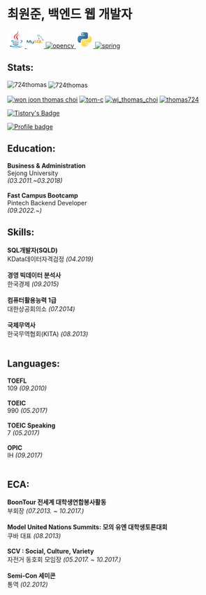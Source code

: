 
<h1>최원준, 백엔드 웹 개발자</h1>


   <p align="left"> 
 <a href="https://www.java.com" target="_blank" rel="noreferrer"> <img src="https://raw.githubusercontent.com/devicons/devicon/master/icons/java/java-original.svg" alt="java" width="40" height="40"/> </a> <a href="https://www.mysql.com/" target="_blank" rel="noreferrer"> <img src="https://raw.githubusercontent.com/devicons/devicon/master/icons/mysql/mysql-original-wordmark.svg" alt="mysql" width="40" height="40"/> </a> <a href="https://opencv.org/" target="_blank" rel="noreferrer"> <img src="https://www.vectorlogo.zone/logos/opencv/opencv-icon.svg" alt="opencv" width="40" height="40"/> </a> <a href="https://www.python.org" target="_blank" rel="noreferrer"> <img src="https://raw.githubusercontent.com/devicons/devicon/master/icons/python/python-original.svg" alt="python" width="40" height="40"/> </a> <a href="https://spring.io/" target="_blank" rel="noreferrer"> <img src="https://www.vectorlogo.zone/logos/springio/springio-icon.svg" alt="spring" width="40" height="40"/> </a> </p>


<h2 align="left">Stats:</h2>

<p><img align="left" src="https://github-readme-stats.vercel.app/api/top-langs?username=724thomas&show_icons=true&locale=en&layout=compact" alt="724thomas" /></p>

<p>&nbsp;<img align="center" src="https://github-readme-stats.vercel.app/api?username=724thomas&show_icons=true&locale=en" alt="724thomas" /></p>


<a href="https://www.linkedin.com/in/won-joon-thomas-choi-ab9358140/" target="blank"><img align="center" src="https://raw.githubusercontent.com/rahuldkjain/github-profile-readme-generator/master/src/images/icons/Social/linked-in-alt.svg" alt="won joon thomas choi" height="30" width="40" /></a>
<a href="https://stackoverflow.com/users/20396603/tom-c" target="blank"><img align="center" src="https://raw.githubusercontent.com/rahuldkjain/github-profile-readme-generator/master/src/images/icons/Social/stack-overflow.svg" alt="tom-c" height="30" width="40" /></a>
<a href="https://instagram.com/wj_thomas_choi" target="blank"><img align="center" src="https://raw.githubusercontent.com/rahuldkjain/github-profile-readme-generator/master/src/images/icons/Social/instagram.svg" alt="wj_thomas_choi" height="30" width="40" /></a>
<a href="https://www.leetcode.com/thomas724" target="blank"><img align="center" src="https://raw.githubusercontent.com/rahuldkjain/github-profile-readme-generator/master/src/images/icons/Social/leet-code.svg" alt="thomas724" height="30" width="40" /></a>

 <a>  [![Tistory's Badge](https://github-readme-tistory-card.vercel.app/api/badge?name=BEst&theme=kakao)](https://thomaschoi.tistory.com/) </a>

 <a>[![Profile badge](https://www.codewars.com/users/724thomas2/badges/large)](https://www.codewars.com/users/724thomas2)</a>
 

 
<h2 align="left">Education:</h2>
<b>Business & Administration</b> <br>
Sejong University<br>
<i>(03.2011.~03.2018)</i><br>
<br>
<b>Fast Campus Bootcamp</b> <br>
Pintech Backend Developer<br>
<i>(09.2022.~)</i>
<br>

  
<h2 align="left">Skills:</h2>
<b>SQL개발자(SQLD)</b> <br>
KData데이터자격검정 
<i>(04.2019)</i><br>
<br>
<b>경영 빅데이터 분석사</b> <br>
한국경제 
<i>(09.2015)</i><br>
<br>
<b>컴퓨터활용능력 1급</b> <br>
대한상공회의소 
<i>(07.2014)</i><br>
<br>
<b>국제무역사</b> <br>
한국무역협회(KITA) 
<i>(08.2013)</i><br>
<br>


<h2 align="left">Languages:</h2>
<b>TOEFL</b> <br>
109
<i>(09.2010)</i><br>
<br>
<b>TOEIC</b> <br>
990
<i>(05.2017)</i><br>
<br>
<b>TOEIC Speaking</b> <br>
7
<i>(05.2017)</i><br>
<br>
<b>OPIC</b> <br>
IH
<i>(09.2017)</i><br>
<br>

<h2 align="left">ECA:</h2>
<b>BoonTour 전세계 대학생연합봉사활동</b> <br>
부회장 
<i>(07.2013. ~ 10.2017.)</i><br>
<br>
<b>Model United Nations Summits: 모의 유엔 대학생토론대회</b> <br>
쿠바 대표 
<i>(08.2013)</i><br>
<br>
<b>SCV : Social, Culture, Variety</b> <br>
자전거 동호회 모임장 
<i>(05.2017. ~ 10.2017.)</i><br>
<br>
<b>Semi-Con 세미콘</b> <br>
통역 
<i>(02.2012)</i><br>
<br>


